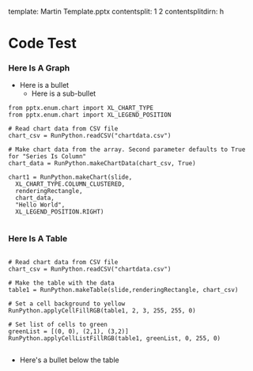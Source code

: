 template: Martin Template.pptx
contentsplit: 1 2
contentsplitdirn: h

# Code Test

### Here Is  A Graph

* Here is a bullet
  * Here is a sub-bullet

``` run-python
from pptx.enum.chart import XL_CHART_TYPE
from pptx.enum.chart import XL_LEGEND_POSITION

# Read chart data from CSV file
chart_csv = RunPython.readCSV("chartdata.csv")

# Make chart data from the array. Second parameter defaults to True for "Series Is Column"
chart_data = RunPython.makeChartData(chart_csv, True)

chart1 = RunPython.makeChart(slide,
  XL_CHART_TYPE.COLUMN_CLUSTERED,
  renderingRectangle,
  chart_data,
  "Hello World",
  XL_LEGEND_POSITION.RIGHT)


```

### Here Is  A Table
<!-- md2pptx: contentsplit: 2 1 -->
<!-- md2pptx: contentsplitdirn: v -->

``` run-python

# Read chart data from CSV file
chart_csv = RunPython.readCSV("chartdata.csv")

# Make the table with the data
table1 = RunPython.makeTable(slide,renderingRectangle, chart_csv)

# Set a cell background to yellow
RunPython.applyCellFillRGB(table1, 2, 3, 255, 255, 0)

# Set list of cells to green
greenList = [(0, 0), (2,1), (3,2)]
RunPython.applyCellListFillRGB(table1, greenList, 0, 255, 0)


```

* Here's a bullet below the table
